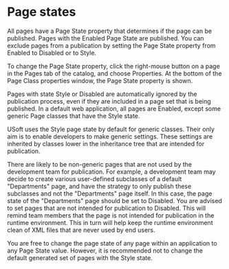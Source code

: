 # Page states

All pages have a Page State property that determines if the page can be published. Pages with the Enabled Page State are published. You can exclude pages from a publication by setting the Page State property from Enabled to Disabled or to Style.

To change the Page State property, click the right-mouse button on a page in the Pages tab of the catalog, and choose Properties. At the bottom of the Page Class properties window, the Page State property is shown.

Pages with state Style or Disabled are automatically ignored by the publication process, even if they are included in a page set that is being published. In a default web application, all pages are Enabled, except some generic Page classes that have the Style state.

USoft uses the Style page state by default for generic classes. Their only aim is to enable developers to make generic settings. These settings are inherited by classes lower in the inheritance tree that are intended for publication.

There are likely to be non-generic pages that are not used by the development team for publication. For example, a development team may decide to create various user-defined subclasses of a default "Departments" page, and have the strategy to only publish these subclasses and not the "Departments" page itself. In this case, the page state of the "Departments" page should be set to Disabled. You are advised to set pages that are not intended for publication to Disabled. This will remind team members that the page is not intended for publication in the runtime environment. This in turn will help keep the runtime environment clean of XML files that are never used by end users.

You are free to change the page state of any page within an application to any Page State value. However, it is recommended not to change the default generated set of pages with the Style state.
